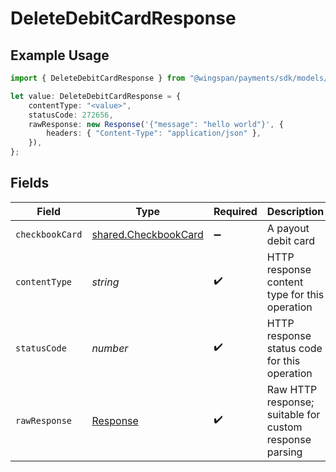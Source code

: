 # DeleteDebitCardResponse

## Example Usage

```typescript
import { DeleteDebitCardResponse } from "@wingspan/payments/sdk/models/operations";

let value: DeleteDebitCardResponse = {
    contentType: "<value>",
    statusCode: 272656,
    rawResponse: new Response('{"message": "hello world"}', {
        headers: { "Content-Type": "application/json" },
    }),
};
```

## Fields

| Field                                                                 | Type                                                                  | Required                                                              | Description                                                           |
| --------------------------------------------------------------------- | --------------------------------------------------------------------- | --------------------------------------------------------------------- | --------------------------------------------------------------------- |
| `checkbookCard`                                                       | [shared.CheckbookCard](../../../sdk/models/shared/checkbookcard.md)   | :heavy_minus_sign:                                                    | A payout debit card                                                   |
| `contentType`                                                         | *string*                                                              | :heavy_check_mark:                                                    | HTTP response content type for this operation                         |
| `statusCode`                                                          | *number*                                                              | :heavy_check_mark:                                                    | HTTP response status code for this operation                          |
| `rawResponse`                                                         | [Response](https://developer.mozilla.org/en-US/docs/Web/API/Response) | :heavy_check_mark:                                                    | Raw HTTP response; suitable for custom response parsing               |